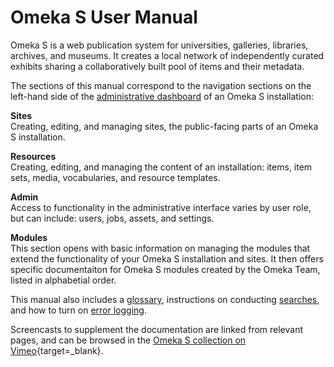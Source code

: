 # Omeka S User Manual

Omeka S is a web publication system for universities, galleries, libraries, archives, and museums. It creates a local network of independently curated exhibits sharing a collaboratively built pool of items and their metadata.

The sections of this manual correspond to the navigation sections on the left-hand side of the [administrative dashboard](admin-dashboard.md) of an Omeka S installation: 

**Sites**  
Creating, editing, and managing sites, the public-facing parts of an Omeka S installation.

**Resources**  
Creating, editing, and managing the content of an installation: items, item sets, media, vocabularies, and resource templates.

**Admin**  
Access to functionality in the administrative interface varies by user role, but can include: users, jobs, assets, and settings.

**Modules**  
This section opens with basic information on managing the modules that extend the functionality of your Omeka S installation and sites. It then offers specific documentaiton for Omeka S modules created by the Omeka Team, listed in alphabetial order.

This manual also includes a [glossary](glossary.md), instructions on conducting [searches](search.md), and how to turn on [error logging](errorLogging.md).

Screencasts to supplement the documentation are linked from relevant pages, and can be browsed in the [Omeka S collection on Vimeo](https://vimeo.com/showcase/4215056){target=_blank}.
